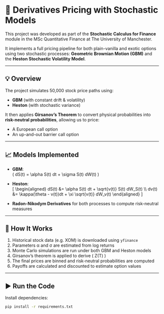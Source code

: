# 🧮 Derivatives Pricing with Stochastic Models

This project was developed as part of the **Stochastic Calculus for Finance** module in the MSc Quantitative Finance at The University of Manchester.

It implements a full pricing pipeline for both plain-vanilla and exotic options using two stochastic processes: **Geometric Brownian Motion (GBM)** and the **Heston Stochastic Volatility Model**.

---

## 💡 Overview

The project simulates 50,000 stock price paths using:

- **GBM** (with constant drift & volatility)
- **Heston** (with stochastic variance)

It then applies **Girsanov’s Theorem** to convert physical probabilities into **risk-neutral probabilities**, allowing us to price:

- A European call option
- An up-and-out barrier call option

---

## 📈 Models Implemented

- **GBM**:  
  \( dS(t) = \alpha S(t) dt + \sigma S(t) dW(t) \)

- **Heston**:  
  \[
  \begin{aligned}
  dS(t) &= \alpha S(t) dt + \sqrt{v(t)} S(t) dW_S(t) \\\\
  dv(t) &= \kappa(\theta - v(t))dt + \xi \sqrt{v(t)} dW_v(t)
  \end{aligned}
  \]

- **Radon-Nikodym Derivatives** for both processes to compute risk-neutral measures

---

## 🔧 How It Works

1. Historical stock data (e.g. XOM) is downloaded using `yfinance`
2. Parameters α and σ are estimated from log returns
3. Monte Carlo simulations are run under both GBM and Heston models
4. Girsanov’s theorem is applied to derive \( Z(T) \)
5. The final prices are binned and risk-neutral probabilities are computed
6. Payoffs are calculated and discounted to estimate option values

---

## ▶️ Run the Code

Install dependencies:
```bash
pip install -r requirements.txt
